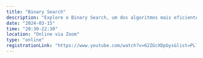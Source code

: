 ```yaml
---
title: "Binary Search"
description: "Explore o Binary Search, um dos algoritmos mais eficientes para busca em dados ordenados. Entenda seus fundamentos e como aplicá-lo para resolver problemas de forma rápida e precisa!"
date: "2024-03-15"
time: "20:30-22:30"
location: "Online via Zoom"
type: "online"
registrationLink: "https://www.youtube.com/watch?v=62ZGcXDpbys&list=PLl10TyPY67Jgbh4QdRlRKr-7PjB9i5hWg"
---
```

